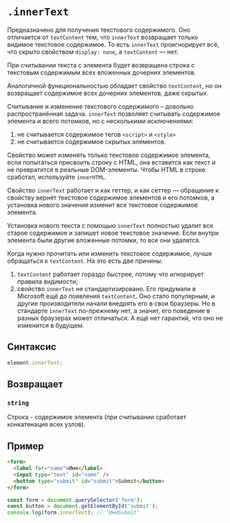 # `.innerText`

Предназначено для получения текстового содержимого. Оно отличается от `textContent` тем, что `innerText` возвращает только видимое текстовое содержимое. То есть `innerText` проигнорирует всё, что скрыто свойством `display: none`, а `textContent` — нет.

При считывании текста с элемента будет возвращена строка с текстовым содержимым всех вложенных дочерних элементов.

Аналогичной функциональностью обладает свойство `textContent`, но он возвращает содержимое всех дочерних элементов, даже скрытых.

Считывание и изменение текстового содержимого – довольно распространённая задача. `innerText` позволяет считывать содержимое элемента и всего потомков, но с несколькими исключениями:

1. не считывается содержимое тегов `<script>` и `<style>`
2. не считывается содержимое скрытых элементов.

Свойство может изменять только текстовое содержимое элемента, если попытаться присвоить строку с HTML, она вставится как текст и не превратится в реальные DOM-элементы. Чтобы HTML в строке сработал, используйте `innerHTML`.

Свойство `innerText` работает и как геттер, и как сеттер — обращение к свойству вернёт текстовое содержимое элементов и его потомков, а установка нового значения изменит все текстовое содержимое элемента.

Установка нового текста с помощью `innerText` полностью удалит все старое содержимое и запишет новое текстовое значение. Если внутри элемента были другие вложенные потомки, то все они удалятся.

Когда нужно прочитать или изменить текстовое содержимое, лучше обращаться к `textContent`. На это есть две причины:

1. `textContent` работает гораздо быстрее, потому что игнорирует правила видимости;
2. свойство `innerText` не стандартизировано. Его придумали в Microsoft ещё до появления `textContent`. Оно стало популярным, и другие производители начали внедрять его в свои браузеры. Но в стандарте `innerText` по-прежнему нет, а значит, его поведение в разных браузерах может отличаться. А ещё нет гарантий, что оно не изменится в будущем.

## Синтаксис

```js
element.innerText;
```

## Возвращает

### `string`

Строка - содержимое элемента (при считывании сработает конкатенация всех узлов).

## Пример

```html
<form>
  <label for="name">Имя</label>
  <input type="text" id="name" />
  <button type="submit" id="submit">Submit</button>
</form>
```

```js
const form = document.querySelector('form');
const button = document.getElementById('submit');
console.log(form.innerText); // "ИмяSubmit"
```
